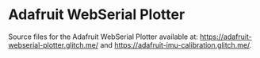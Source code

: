 # Adafruit WebSerial Plotter
Source files for the Adafruit WebSerial Plotter available at: https://adafruit-webserial-plotter.glitch.me/ and https://adafruit-imu-calibration.glitch.me/.
